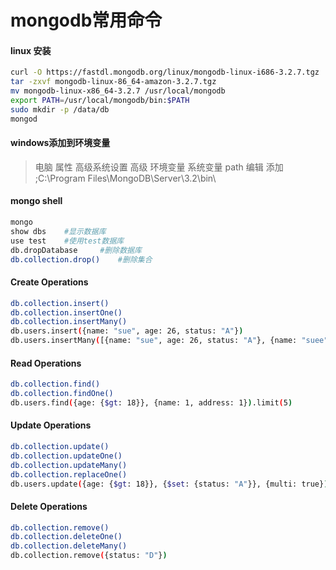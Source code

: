 # mongodb常用命令
#### linux 安装
```bash
curl -O https://fastdl.mongodb.org/linux/mongodb-linux-i686-3.2.7.tgz
tar -zxvf mongodb-linux-86_64-amazon-3.2.7.tgz
mv mongodb-linux-x86_64-3.2.7 /usr/local/mongodb
export PATH=/usr/local/mongodb/bin:$PATH
sudo mkdir -p /data/db
mongod
```

#### windows添加到环境变量
> 电脑 属性 高级系统设置 高级 环境变量 系统变量 path 编辑 添加 ;C:\Program Files\MongoDB\Server\3.2\bin\

#### mongo shell
```bash
mongo
show dbs	#显示数据库
use test	#使用test数据库
db.dropDatabase		#删除数据库
db.collection.drop()	#删除集合
```

#### Create Operations
```bash
db.collection.insert()
db.collection.insertOne()
db.collection.insertMany()
db.users.insert({name: "sue", age: 26, status: "A"})
db.users.insertMany([{name: "sue", age: 26, status: "A"}, {name: "suee", age: 28, status: "B"}])
```

#### Read Operations
```bash
db.collection.find()
db.collection.findOne()
db.users.find({age: {$gt: 18}}, {name: 1, address: 1}).limit(5)
```

#### Update Operations
```bash
db.collection.update()
db.collection.updateOne()
db.collection.updateMany()
db.collection.replaceOne()
db.users.update({age: {$gt: 18}}, {$set: {status: "A"}}, {multi: true})
```

#### Delete Operations
```bash
db.collection.remove()
db.collection.deleteOne()
db.collection.deleteMany()
db.collection.remove({status: "D"})
```